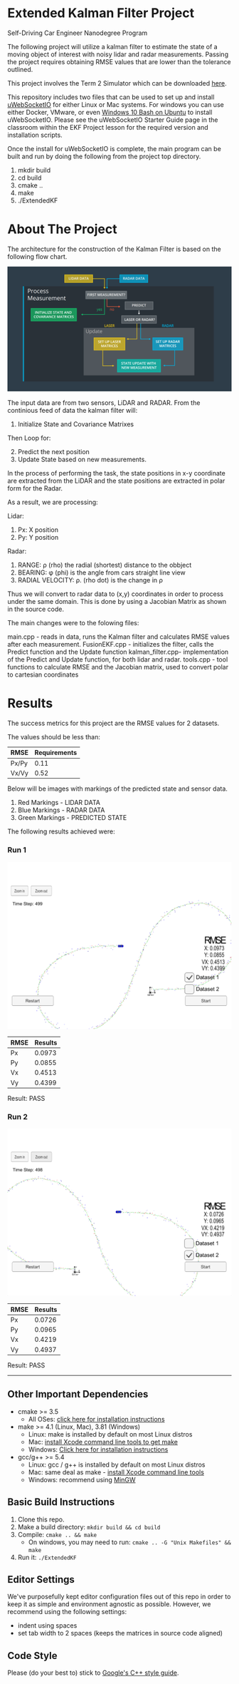 # Extended Kalman Filter Project 
Self-Driving Car Engineer Nanodegree Program

The following project will utilize a kalman filter to estimate the state of a moving object of interest with noisy lidar and radar measurements. Passing the project requires obtaining RMSE values that are lower than the tolerance outlined. 

This project involves the Term 2 Simulator which can be downloaded [here](https://github.com/udacity/self-driving-car-sim/releases).

This repository includes two files that can be used to set up and install [uWebSocketIO](https://github.com/uWebSockets/uWebSockets) for either Linux or Mac systems. For windows you can use either Docker, VMware, or even [Windows 10 Bash on Ubuntu](https://www.howtogeek.com/249966/how-to-install-and-use-the-linux-bash-shell-on-windows-10/) to install uWebSocketIO. Please see the uWebSocketIO Starter Guide page in the classroom within the EKF Project lesson for the required version and installation scripts.

Once the install for uWebSocketIO is complete, the main program can be built and run by doing the following from the project top directory.

1. mkdir build
2. cd build
3. cmake ..
4. make
5. ./ExtendedKF

# About The Project

The architecture for the construction of the Kalman Filter is based on the following flow chart.

![alt text](imgs/KalmanFilterFlowChart.png)

The input data are from two sensors, LiDAR and RADAR. From the continious feed of data the kalman filter will:

1. Initialize State and Covariance Matrixes

Then Loop for:

2. Predict the next position
3. Update State based on new measurements.

In the process of performing the task, the state positions in x-y coordinate are extracted from the LiDAR and the state positions are extracted in polar form for the Radar.

As a result, we are processing:

Lidar:

1. Px: X position
2. Py: Y position

Radar:

1. RANGE: ρ (rho) the radial (shortest) distance to the obbject
2. BEARING: φ (phi) is the angle from cars straight line view
3. RADIAL VELOCITY: ρ. (rho dot) is the change in ρ

Thus we will convert to radar data to (x,y) coordinates in order to process under the same domain. This is done by using a Jacobian Matrix as shown in the source code.


The main changes were to the folowing files:

main.cpp - reads in data, runs the Kalman filter and calculates RMSE values after each measurement.
FusionEKF.cpp - initializes the filter, calls the Predict function and the Update function
kalman_filter.cpp- implementation of the Predict and Update function, for both lidar and radar.
tools.cpp - tool functions to calculate RMSE and the Jacobian matrix, used to convert polar to cartesian coordinates


# Results

The success metrics for this project are the RMSE values for 2 datasets.

The values should be less than:

| RMSE | Requirements |
|------|--------------|
| Px/Py | 0.11 |
| Vx/Vy | 0.52 |

Below will be images with markings of the predicted state and sensor data.

1. Red Markings - LIDAR DATA
2. Blue Markings - RADAR DATA
3. Green Markings - PREDICTED STATE

The following results achieved were:

### Run 1

![alt text](imgs/Dataset1.png)

| RMSE | Results |
|------|--------------|
| Px | 0.0973 |
| Py | 0.0855 |
| Vx | 0.4513 |
| Vy | 0.4399 |

Result: PASS

### Run 2

![alt text](imgs/Dataset2.png)

| RMSE | Results |
|------|--------------|
| Px | 0.0726 |
| Py | 0.0965 |
| Vx | 0.4219 |
| Vy | 0.4937 |

Result: PASS

---

## Other Important Dependencies

* cmake >= 3.5
  * All OSes: [click here for installation instructions](https://cmake.org/install/)
* make >= 4.1 (Linux, Mac), 3.81 (Windows)
  * Linux: make is installed by default on most Linux distros
  * Mac: [install Xcode command line tools to get make](https://developer.apple.com/xcode/features/)
  * Windows: [Click here for installation instructions](http://gnuwin32.sourceforge.net/packages/make.htm)
* gcc/g++ >= 5.4
  * Linux: gcc / g++ is installed by default on most Linux distros
  * Mac: same deal as make - [install Xcode command line tools](https://developer.apple.com/xcode/features/)
  * Windows: recommend using [MinGW](http://www.mingw.org/)

## Basic Build Instructions

1. Clone this repo.
2. Make a build directory: `mkdir build && cd build`
3. Compile: `cmake .. && make` 
   * On windows, you may need to run: `cmake .. -G "Unix Makefiles" && make`
4. Run it: `./ExtendedKF `

## Editor Settings

We've purposefully kept editor configuration files out of this repo in order to
keep it as simple and environment agnostic as possible. However, we recommend
using the following settings:

* indent using spaces
* set tab width to 2 spaces (keeps the matrices in source code aligned)

## Code Style

Please (do your best to) stick to [Google's C++ style guide](https://google.github.io/styleguide/cppguide.html).
